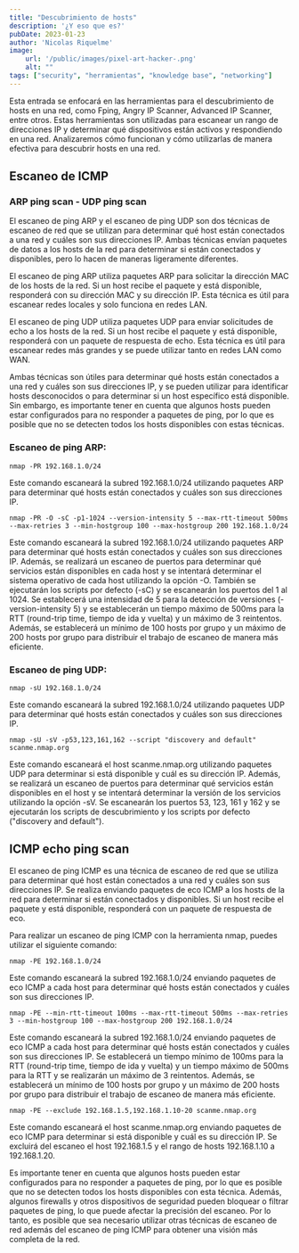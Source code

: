 ```yaml
---
title: "Descubrimiento de hosts"
description: '¿Y eso que es?'
pubDate: 2023-01-23
author: 'Nicolas Riquelme'
image: 
    url: '/public/images/pixel-art-hacker-.png'
    alt: ""
tags: ["security", "herramientas", "knowledge base", "networking"]
---
```


Esta entrada se enfocará en las herramientas para el descubrimiento de hosts en una red, como Fping, Angry IP Scanner, Advanced IP Scanner, entre otros. Estas herramientas son utilizadas para escanear un rango de direcciones IP y determinar qué dispositivos están activos y respondiendo en una red. Analizaremos cómo funcionan y cómo utilizarlas de manera efectiva para descubrir hosts en una red.


## Escaneo de ICMP

### ARP ping scan - UDP ping scan
El escaneo de ping ARP y el escaneo de ping UDP son dos técnicas de escaneo de red que se utilizan para determinar qué host están conectados a una red y cuáles son sus direcciones IP. Ambas técnicas envían paquetes de datos a los hosts de la red para determinar si están conectados y disponibles, pero lo hacen de maneras ligeramente diferentes.

El escaneo de ping ARP utiliza paquetes ARP para solicitar la dirección MAC de los hosts de la red. Si un host recibe el paquete y está disponible, responderá con su dirección MAC y su dirección IP. Esta técnica es útil para escanear redes locales y solo funciona en redes LAN.

El escaneo de ping UDP utiliza paquetes UDP para enviar solicitudes de echo a los hosts de la red. Si un host recibe el paquete y está disponible, responderá con un paquete de respuesta de echo. Esta técnica es útil para escanear redes más grandes y se puede utilizar tanto en redes LAN como WAN.

Ambas técnicas son útiles para determinar qué hosts están conectados a una red y cuáles son sus direcciones IP, y se pueden utilizar para identificar hosts desconocidos o para determinar si un host específico está disponible. Sin embargo, es importante tener en cuenta que algunos hosts pueden estar configurados para no responder a paquetes de ping, por lo que es posible que no se detecten todos los hosts disponibles con estas técnicas.


### Escaneo de ping ARP:

    nmap -PR 192.168.1.0/24

Este comando escaneará la subred 192.168.1.0/24 utilizando paquetes ARP para determinar qué hosts están conectados y cuáles son sus direcciones IP.

    nmap -PR -O -sC -p1-1024 --version-intensity 5 --max-rtt-timeout 500ms --max-retries 3 --min-hostgroup 100 --max-hostgroup 200 192.168.1.0/24

Este comando escaneará la subred 192.168.1.0/24 utilizando paquetes ARP para determinar qué hosts están conectados y cuáles son sus direcciones IP. Además, se realizará un escaneo de puertos para determinar qué servicios están disponibles en cada host y se intentará determinar el sistema operativo de cada host utilizando la opción -O. También se ejecutarán los scripts por defecto (-sC) y se escanearán los puertos del 1 al 1024. Se establecerá una intensidad de 5 para la detección de versiones (-version-intensity 5) y se establecerán un tiempo máximo de 500ms para la RTT (round-trip time, tiempo de ida y vuelta) y un máximo de 3 reintentos. Además, se establecerá un mínimo de 100 hosts por grupo y un máximo de 200 hosts por grupo para distribuir el trabajo de escaneo de manera más eficiente.

### Escaneo de ping UDP:

    nmap -sU 192.168.1.0/24

Este comando escaneará la subred 192.168.1.0/24 utilizando paquetes UDP para determinar qué hosts están conectados y cuáles son sus direcciones IP.

    nmap -sU -sV -p53,123,161,162 --script "discovery and default" scanme.nmap.org

Este comando escaneará el host scanme.nmap.org utilizando paquetes UDP para determinar si está disponible y cuál es su dirección IP. Además, se realizará un escaneo de puertos para determinar qué servicios están disponibles en el host y se intentará determinar la versión de los servicios utilizando la opción -sV. Se escanearán los puertos 53, 123, 161 y 162 y se ejecutarán los scripts de descubrimiento y los scripts por defecto ("discovery and default").

## ICMP echo ping scan
El escaneo de ping ICMP es una técnica de escaneo de red que se utiliza para determinar qué host están conectados a una red y cuáles son sus direcciones IP. Se realiza enviando paquetes de eco ICMP a los hosts de la red para determinar si están conectados y disponibles. Si un host recibe el paquete y está disponible, responderá con un paquete de respuesta de eco.

Para realizar un escaneo de ping ICMP con la herramienta nmap, puedes utilizar el siguiente comando:

    nmap -PE 192.168.1.0/24

Este comando escaneará la subred 192.168.1.0/24 enviando paquetes de eco ICMP a cada host para determinar qué hosts están conectados y cuáles son sus direcciones IP.

    nmap -PE --min-rtt-timeout 100ms --max-rtt-timeout 500ms --max-retries 3 --min-hostgroup 100 --max-hostgroup 200 192.168.1.0/24

Este comando escaneará la subred 192.168.1.0/24 enviando paquetes de eco ICMP a cada host para determinar qué hosts están conectados y cuáles son sus direcciones IP. Se establecerá un tiempo mínimo de 100ms para la RTT (round-trip time, tiempo de ida y vuelta) y un tiempo máximo de 500ms para la RTT y se realizarán un máximo de 3 reintentos. Además, se establecerá un mínimo de 100 hosts por grupo y un máximo de 200 hosts por grupo para distribuir el trabajo de escaneo de manera más eficiente.

    nmap -PE --exclude 192.168.1.5,192.168.1.10-20 scanme.nmap.org

Este comando escaneará el host scanme.nmap.org enviando paquetes de eco ICMP para determinar si está disponible y cuál es su dirección IP. Se excluirá del escaneo el host 192.168.1.5 y el rango de hosts 192.168.1.10 a 192.168.1.20.

Es importante tener en cuenta que algunos hosts pueden estar configurados para no responder a paquetes de ping, por lo que es posible que no se detecten todos los hosts disponibles con esta técnica. Además, algunos firewalls y otros dispositivos de seguridad pueden bloquear o filtrar paquetes de ping, lo que puede afectar la precisión del escaneo. Por lo tanto, es posible que sea necesario utilizar otras técnicas de escaneo de red además del escaneo de ping ICMP para obtener una visión más completa de la red.


